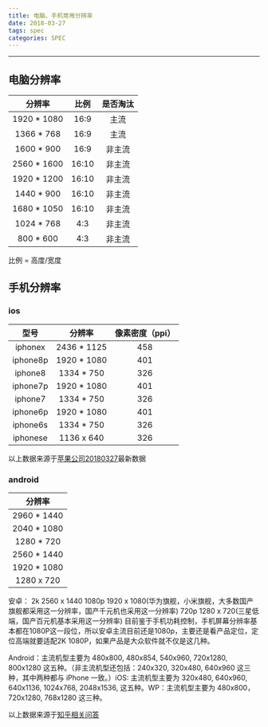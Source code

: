 ```yaml
---
title: 电脑、手机常用分辨率
date: 2018-03-27
tags: spec
categories: SPEC
---
```

------

## 电脑分辨率

|    分辨率   |    比例   | 是否淘汰  |
| :-------: | :------: | :------: |
| 1920 * 1080   | 16:9  |  主流  |
| 1366 * 768   |   16:9 |  主流  |
| 1600 * 900 |    16:9 |非主流  |
| 2560 * 1600 |    16:10 |非主流  |
| 1920 * 1200 |    16:10 |非主流  |
| 1440 * 900   | 16:10  |  非主流  |
| 1680 * 1050   |   16:10 |  非主流  |
| 1024 * 768   |  4:3  |  非主流  |
| 800 * 600 |     4:3    |非主流  |

比例 = 高度/宽度 

## 手机分辨率

### ios

|   型号  |   分辨率   |    像素密度（ppi）   |
|:-------:| :-------: | :------: | 
|iphonex  | 2436 * 1125   | 458  |  
|iphone8p  | 1920 * 1080   | 401 | 
|iphone8  | 1334 * 750   | 326  |  
|iphone7p  | 1920 * 1080   | 401  |
|iphone7  | 1334 * 750   | 326  |  
|iphone6p  |  1920 * 1080   | 401  |  
|iphone6s  | 1334 * 750   | 326  |  
|iphonese  | 1136 x 640   | 326  |  

以上数据来源于[苹果公司20180327](https://www.apple.com/cn/iphone/compare/)最新数据

### android
|    分辨率  |
| :-------: | 
| 2960 * 1440   |
| 2040 * 1080   |  
| 1280 * 720 |   
| 2560 * 1440   | 
| 1920 * 1080   |   
| 1280 x 720 |   

安卓： 
2k 2560 x 1440
1080p  1920 x 1080(华为旗舰，小米旗舰，大多数国产旗舰都采用这一分辨率，国产千元机也采用这一分辨率)
720p 1280 x 720(三星低端，国产百元机基本采用这一分辨率)
目前鉴于手机功耗控制，手机屏幕分辨率基本都在1080P这一段位，所以安卓主流目前还是1080p，主要还是看产品定位，定位高端就要适配2K 1080P，如果产品是大众软件就不仅是这几种。

Android：主流机型主要为 480x800, 480x854, 540x960, 720x1280, 800x1280 这五种。（非主流机型还包括：240x320, 320x480, 640x960 这三种，其中两种都与 iPhone 一致。）iOS: 主流机型主要为 320x480, 640x960, 640x1136, 1024x768, 2048x1536, 这五种。WP：主流机型主要为 480x800，720x1280, 768x1280 这三种。


以上数据来源于[知乎相关问答](https://www.zhihu.com/question/20440405)






